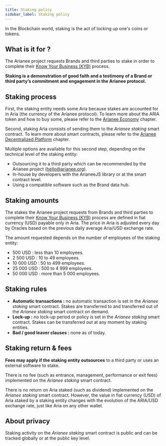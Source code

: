 ```yaml
---
title: Staking policy
sidebar_label: Staking policy
---
```


In the Blockchain world, staking is the act of locking up one's coins or tokens.

## **What is it for ?**

The Arianee project requests Brands and third parties to stake in order to complete their [Know Your Business (KYB)](KYBprocess) process.

**Staking is a demonstration of good faith and a testimony of a Brand or third party’s commitment and engagement in the Arianee protocol.**

## **Staking process**

First, the staking entity needs some Aria because stakes are accounted for in Aria (the currency of the Arianee protocol). To learn more about the ARIA token and how to buy some, please refer to the [Arianee Economy](arianee-economy) chapter.

Second, staking Aria consists of sending them to the *Arianee staking* smart contract. To learn more about smart contracts, please refer to the [Arianee Decentralized Platform](arianee-decentralized) chapter.

Multiple options are available for this second step, depending on the technical level of the staking entity:

- Outsourcing it to a third party which can be recommended by the Arianee project ([hello@arianee.org](mailto:hello@arianee.org)).
- In-house by developers with the ArianeeJS library or at the smart contract level.
- Using a compatible software such as the Brand data hub.

## **Staking amounts**

The stakes the Arianee project requests from Brands and third parties to complete their [Know Your Business (KYB)](kyb-process) process are defined in fiat currency (USD) payable only in Aria. The price in Aria is adjusted every day by Oracles based on the previous daily average Aria/USD exchange rate.

The amount requested depends on the number of employees of the staking entity:

- 500 USD : less than 10 employees.
- 2 500 USD : 10 to 49 employees.
- 10 000 USD : 50 to 499 employees.
- 25 000 USD : 500 to 4 999 employees.
- 50 000 USD : more than 5 000 employees.

## **Staking rules**

- **Automatic transactions :** no automatic transaction is set in the *Arianee staking* smart contract. Stakes are transferred to and transferred out of the *Arianee staking* smart contract on demand.
- **Lock-up :** no lock-up period or policy is set in the *Arianee staking* smart contract. Stakes can be transferred out at any moment by staking entities.
- **Bad / good leaver clauses :** none as of today.

## **Staking return & fees**

**Fees may apply if the staking entity outsources** to a third party or uses an external software to stake. 

There is no fee (such as entrance, management, performance or exit fees) implemented on the *Arianee staking* smart contract.

There is no return on Aria staked (such as dividend) implemented on the *Arianee staking* smart contract. However, the value in fiat currency (USD) of Aria staked by a staking entity changes with the evolution of the ARIA/USD exchange rate, just like Aria on any other wallet.

## **About privacy**

Staking activity on the *Arianee staking* smart contract is public and can be tracked globally or at the public key level.
